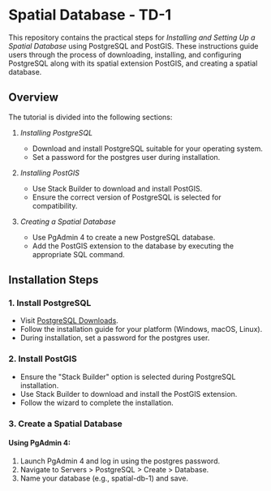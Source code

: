 # Spatial Database - TD-1

This repository contains the practical steps for *Installing and Setting Up a Spatial Database* using PostgreSQL and PostGIS. These instructions guide users through the process of downloading, installing, and configuring PostgreSQL along with its spatial extension PostGIS, and creating a spatial database.

## Overview

The tutorial is divided into the following sections:

1. *Installing PostgreSQL*  
   - Download and install PostgreSQL suitable for your operating system.
   - Set a password for the postgres user during installation.

2. *Installing PostGIS*  
   - Use Stack Builder to download and install PostGIS.
   - Ensure the correct version of PostgreSQL is selected for compatibility.

3. *Creating a Spatial Database*  
   - Use PgAdmin 4 to create a new PostgreSQL database.
   - Add the PostGIS extension to the database by executing the appropriate SQL command.

## Installation Steps

### 1. Install PostgreSQL
- Visit [PostgreSQL Downloads](https://www.postgresql.org/download/).
- Follow the installation guide for your platform (Windows, macOS, Linux).
- During installation, set a password for the postgres user.

### 2. Install PostGIS
- Ensure the "Stack Builder" option is selected during PostgreSQL installation.
- Use Stack Builder to download and install the PostGIS extension.
- Follow the wizard to complete the installation.

### 3. Create a Spatial Database
#### Using PgAdmin 4:
1. Launch PgAdmin 4 and log in using the postgres password.
2. Navigate to Servers > PostgreSQL > Create > Database.
3. Name your database (e.g., spatial-db-1) and save.

